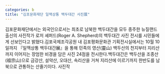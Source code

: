 ```yaml
---
categories: b
title: "김포문화재단 일맥상통 백두대간 사진展"
---
```

김포문화재단에서는 외국인으로서는 최초로 남북한 백두대간을 모두 종주한 뉴질랜드 출신의 사진작가 로저 셰퍼드(Roger A. Shepherd)의 백두대간 사진 전시를 시민들에게 선보인다고 밝혔다.김포국제조각공원 내 김포평화문화관 기획전시실에서는 10월 10일까지 『일맥상통 백두대간展』을 통해 민족의 영산(靈山) 백두산의 천지부터 지리산까지 이어지는 장엄한 비경을 담은 사진 24점을 전시한다.백두대간은 백두산을 조종산(祖宗山)으로 금강산, 설악산, 오대산, 속리산을 거쳐 지리산에 이르기까지 한반도를 남북으로 관통하는 산줄기이다. 사진작